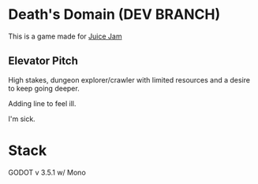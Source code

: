 # Death's Domain (DEV BRANCH)

This is a game made for [Juice Jam](https://itch.io/jam/gdb-juice-jam-ii)

## Elevator Pitch

High stakes, dungeon explorer/crawler with limited resources and a desire to keep going deeper.

Adding line to feel ill.

I'm sick.

# Stack
GODOT v 3.5.1 w/ Mono